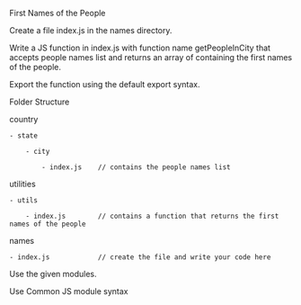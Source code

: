 First Names of the People

Create a file index.js in the names directory.

Write a JS function in index.js with function name getPeopleInCity that accepts people names list and returns an array of containing the first names of the people.

Export the function using the default export syntax.

Folder Structure

country

    - state
    
        - city
        
            - index.js    // contains the people names list
            
utilities

    - utils
    
        - index.js        // contains a function that returns the first names of the people
        
names

    - index.js            // create the file and write your code here
    
 
Use the given modules.

Use Common JS module syntax
